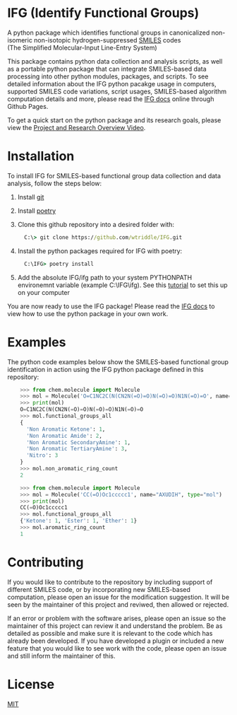 # IFG (Identify Functional Groups)

A python package which identifies functional groups in
canonicalized non-isomeric non-isotopic hydrogen-suppressed
[SMILES](https://www.daylight.com/dayhtml/doc/theory/theory.smiles.html) codes <br>
(The Simplified Molecular-Input Line-Entry System) <br>

This package contains python data collection and analysis scripts, as well as a portable python package that can integrate
SMILES-based data processing into other python modules, packages, and scripts. To see detailed information about the IFG
python pacakge usage in computers, supported SMILES code variations, script usages, SMILES-based algorithm computation details and more, please read the
[IFG docs](https://wtriddle.github.io/IFG/) online through Github Pages.

To get a quick start on the python package and its research goals, please view the
[Project and Research Overview Video](https://youtu.be/yOdvyQ0seAc).

# Installation

To install IFG for SMILES-based functional group data collection and data analysis, follow the steps below:

1. Install [git](https://git-scm.com/downloads)
2. Install [poetry](https://python-poetry.org/docs/)
3. Clone this github repository into a desired folder with:

   ```cmd
     C:\> git clone https://github.com/wtriddle/IFG.git
   ```

4. Install the python packages required for IFG with poetry:

   ```cmd
     C:\IFG> poetry install
   ```

5. Add the absolute IFG/ifg path to your system PYTHONPATH environemnt variable (example C:\IFG\ifg).
   See this [tutorial](https://www.simplilearn.com/tutorials/python-tutorial/python-path) to set this up on your computer

You are now ready to use the IFG package! Please read the
[IFG docs](https://wtriddle.github.io/IFG/) to view how to use the python package in your own work.

# Examples

The python code examples below show the SMILES-based functional group identification in action using the IFG python package defined in this repository:

```python
    >>> from chem.molecule import Molecule
    >>> mol = Molecule('O=C1NC2C(N(CN2N(=O)=O)N(=O)=O)N1N(=O)=O', name='ABEGOH', type="mol")
    >>> print(mol)
    O=C1NC2C(N(CN2N(=O)=O)N(=O)=O)N1N(=O)=O
    >>> mol.functional_groups_all
    {
      'Non Aromatic Ketone': 1,
      'Non Aromatic Amide': 2,
      'Non Aromatic SecondaryAmine': 1,
      'Non Aromatic TertiaryAmine': 3,
      'Nitro': 3
    }
    >>> mol.non_aromatic_ring_count
    2
```

```python
    >>> from chem.molecule import Molecule
    >>> mol = Molecule('CC(=O)Oc1ccccc1', name="AXUDIH", type="mol")
    >>> print(mol)
    CC(=O)Oc1ccccc1
    >>> mol.functional_groups_all
    {'Ketone': 1, 'Ester': 1, 'Ether': 1}
    >>> mol.aromatic_ring_count
    1
```

# Contributing

If you would like to contribute to the repository by including support of different SMILES code, or by incorporating new SMILES-based computation,
please open an issue for the modification suggestion. It will be seen by the maintainer of this project and reviwed, then allowed or rejected.

If an error or problem with the software arises, please open an issue so the maintainer of this project can review it and understand the problem.
Be as detailed as possible and make sure it is relevant to the code which has already been developed. If you have developed a plugin or
included a new feature that you would like to see work with the code, please open an issue and still inform the maintainer of this.

# License

[MIT](https://choosealicense.com/licenses/mit/)
